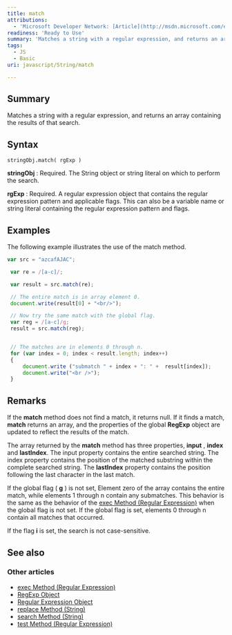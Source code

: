 ```yaml
---
title: match
attributions:
  - 'Microsoft Developer Network: [Article](http://msdn.microsoft.com/en-us/library/ie/7df7sf4x(v=vs.94).aspx)'
readiness: 'Ready to Use'
summary: 'Matches a string with a regular expression, and returns an array containing the results of that search.'
tags:
  - JS
  - Basic
uri: javascript/String/match

---
```

## Summary

Matches a string with a regular expression, and returns an array containing the results of that search.

## Syntax

    stringObj.match( rgExp )

**stringObj**
:   Required. The String object or string literal on which to perform the search.

**rgExp**
:   Required. A regular expression object that contains the regular expression pattern and applicable flags. This can also be a variable name or string literal containing the regular expression pattern and flags.

## Examples

The following example illustrates the use of the match method.

``` js
var src = "azcafAJAC";

 var re = /[a-c]/;

 var result = src.match(re);

 // The entire match is in array element 0.
 document.write(result[0] + "<br/>");

 // Now try the same match with the global flag.
 var reg = /[a-c]/g;
 result = src.match(reg);


 // The matches are in elements 0 through n.
 for (var index = 0; index < result.length; index++)
 {
     document.write ("submatch " + index + ": " +  result[index]);
     document.write("<br />");
 }
```

## Remarks

If the **match** method does not find a match, it returns null. If it finds a match, **match** returns an array, and the properties of the global **RegExp** object are updated to reflect the results of the match.

The array returned by the **match** method has three properties, **input** , **index** and **lastIndex**. The input property contains the entire searched string. The index property contains the position of the matched substring within the complete searched string. The **lastIndex** property contains the position following the last character in the last match.

If the global flag ( **g** ) is not set, Element zero of the array contains the entire match, while elements 1 through n contain any submatches. This behavior is the same as the behavior of the [exec Method (Regular Expression)](/javascript/regular_expression/exec) when the global flag is not set. If the global flag is set, elements 0 through n contain all matches that occurred.

If the flag **i** is set, the search is not case-sensitive.

## See also

### Other articles

-   [exec Method (Regular Expression)](/javascript/regular_expression/exec)
-   [RegExp Object](/javascript/RegExp)
-   [Regular Expression Object](/javascript/regular_expression)
-   [replace Method (String)](/javascript/String/replace)
-   [search Method (String)](/javascript/String/search)
-   [test Method (Regular Expression)](/javascript/regular_expression/test)

